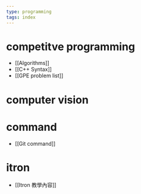 ```yaml
---
type: programming
tags: index
---
```


# competitve programming
- [[Algorithms]]
- [[C++ Syntax]]
- [[GPE problem list]]

# computer vision

# command
- [[Git command]]

# itron
- [[Itron 教學內容]]
